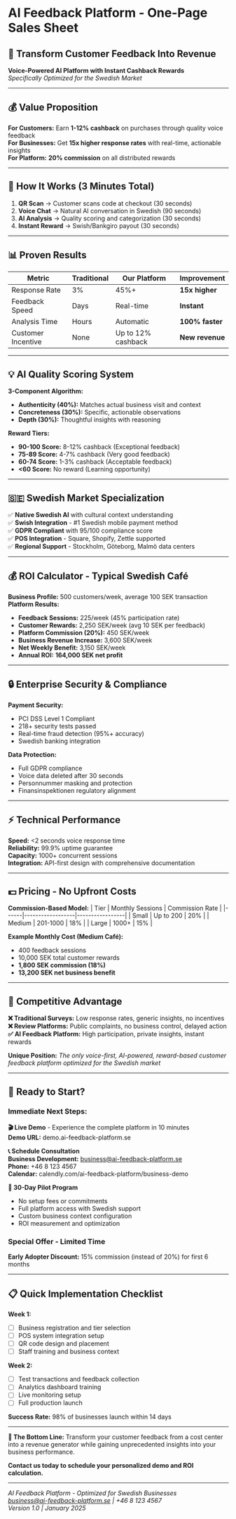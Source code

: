 # AI Feedback Platform - One-Page Sales Sheet

## 🎯 **Transform Customer Feedback Into Revenue**
**Voice-Powered AI Platform with Instant Cashback Rewards**  
*Specifically Optimized for the Swedish Market*

---

## 💰 **Value Proposition**

**For Customers:** Earn **1-12% cashback** on purchases through quality voice feedback  
**For Businesses:** Get **15x higher response rates** with real-time, actionable insights  
**For Platform:** **20% commission** on all distributed rewards

---

## 🚀 **How It Works (3 Minutes Total)**

1. **QR Scan** → Customer scans code at checkout (30 seconds)
2. **Voice Chat** → Natural AI conversation in Swedish (90 seconds)  
3. **AI Analysis** → Quality scoring and categorization (30 seconds)
4. **Instant Reward** → Swish/Bankgiro payout (30 seconds)

---

## 📊 **Proven Results**

| Metric | Traditional | Our Platform | Improvement |
|--------|-------------|--------------|-------------|
| Response Rate | 3% | 45%+ | **15x higher** |
| Feedback Speed | Days | Real-time | **Instant** |
| Analysis Time | Hours | Automatic | **100% faster** |
| Customer Incentive | None | Up to 12% cashback | **New revenue** |

---

## 💡 **AI Quality Scoring System**

**3-Component Algorithm:**
- **Authenticity (40%):** Matches actual business visit and context
- **Concreteness (30%):** Specific, actionable observations  
- **Depth (30%):** Thoughtful insights with reasoning

**Reward Tiers:**
- **90-100 Score:** 8-12% cashback (Exceptional feedback)
- **75-89 Score:** 4-7% cashback (Very good feedback)
- **60-74 Score:** 1-3% cashback (Acceptable feedback)
- **<60 Score:** No reward (Learning opportunity)

---

## 🇸🇪 **Swedish Market Specialization**

✅ **Native Swedish AI** with cultural context understanding  
✅ **Swish Integration** - #1 Swedish mobile payment method  
✅ **GDPR Compliant** with 95/100 compliance score  
✅ **POS Integration** - Square, Shopify, Zettle supported  
✅ **Regional Support** - Stockholm, Göteborg, Malmö data centers

---

## 💰 **ROI Calculator - Typical Swedish Café**

**Business Profile:** 500 customers/week, average 100 SEK transaction  
**Platform Results:**
- **Feedback Sessions:** 225/week (45% participation rate)
- **Customer Rewards:** 2,250 SEK/week (avg 10 SEK per feedback)
- **Platform Commission (20%):** 450 SEK/week
- **Business Revenue Increase:** 3,600 SEK/week
- **Net Weekly Benefit:** 3,150 SEK/week
- **Annual ROI:** **164,000 SEK net profit**

---

## 🔒 **Enterprise Security & Compliance**

**Payment Security:**
- PCI DSS Level 1 Compliant
- 218+ security tests passed
- Real-time fraud detection (95%+ accuracy)
- Swedish banking integration

**Data Protection:**
- Full GDPR compliance
- Voice data deleted after 30 seconds  
- Personnummer masking and protection
- Finansinspektionen regulatory alignment

---

## ⚡ **Technical Performance**

**Speed:** <2 seconds voice response time  
**Reliability:** 99.9% uptime guarantee  
**Capacity:** 1000+ concurrent sessions  
**Integration:** API-first design with comprehensive documentation

---

## 💵 **Pricing - No Upfront Costs**

**Commission-Based Model:**
| Tier | Monthly Sessions | Commission Rate |
|------|------------------|-----------------|
| Small | Up to 200 | 20% |
| Medium | 201-1000 | 18% |
| Large | 1000+ | 15% |

**Example Monthly Cost (Medium Café):**
- 400 feedback sessions
- 10,000 SEK total customer rewards
- **1,800 SEK commission (18%)**
- **13,200 SEK net business benefit**

---

## 🎯 **Competitive Advantage**

**❌ Traditional Surveys:** Low response rates, generic insights, no incentives  
**❌ Review Platforms:** Public complaints, no business control, delayed action  
**✅ AI Feedback Platform:** High participation, private insights, instant rewards

**Unique Position:** *The only voice-first, AI-powered, reward-based customer feedback platform optimized for the Swedish market*

---

## 🚀 **Ready to Start?**

### **Immediate Next Steps:**

**🎬 Live Demo** - Experience the complete platform in 10 minutes  
**Demo URL:** demo.ai-feedback-platform.se

**📞 Schedule Consultation**  
**Business Development:** business@ai-feedback-platform.se  
**Phone:** +46 8 123 4567  
**Calendar:** calendly.com/ai-feedback-platform/business-demo

**🔄 30-Day Pilot Program**  
- No setup fees or commitments
- Full platform access with Swedish support
- Custom business context configuration
- ROI measurement and optimization

### **Special Offer - Limited Time**
**Early Adopter Discount:** 15% commission (instead of 20%) for first 6 months

---

## 📋 **Quick Implementation Checklist**

**Week 1:**
- [ ] Business registration and tier selection
- [ ] POS system integration setup
- [ ] QR code design and placement
- [ ] Staff training and business context

**Week 2:**  
- [ ] Test transactions and feedback collection
- [ ] Analytics dashboard training  
- [ ] Live monitoring setup
- [ ] Full production launch

**Success Rate:** 98% of businesses launch within 14 days

---

**🎯 The Bottom Line:** Transform your customer feedback from a cost center into a revenue generator while gaining unprecedented insights into your business performance.

**Contact us today to schedule your personalized demo and ROI calculation.**

---

*AI Feedback Platform - Optimized for Swedish Businesses*  
*business@ai-feedback-platform.se | +46 8 123 4567*  
*Version 1.0 | January 2025*
